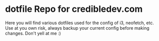 # dotfile Repo for credibledev.com
Here you will find various dotfiles used for the config of i3, neofetch, etc. Use at you own risk, always backup your current config before making changes. Don't yell at me :)
